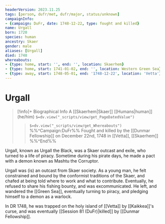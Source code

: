 ```yaml
---
headerVersion: 2023.11.25
tags: [person, dufr/met, dufr/major, status/unknown]
campaignInfo:
- {campaign: DuFr, date: 1748-12-22, type: fought and killed}
name: Urgall
born: 1720
species: human
ancestry: Skaer
gender: male
aliases: [Urgall]
died: 1748
whereabouts:
- {type: home, start: '', end: '', location: Skaerhem}
- {type: home, start: 1741-01-02, end: '', location: Western Green Sea}
- {type: away, start: 1748-05-01, end: '1748-12-22', location: 'Vetta'}
---
```

# Urgall
>[!info]+ Biographical Info
> A [[Skaerhem|Skaer]] [[Humans|human]] (he/him)
> `$=dv.view("_scripts/view/get_PageDatedValue")`
>> `$=dv.view("_scripts/view/get_Whereabouts")`
>> %%^Campaign:DuFr%% Fought and killed by the [[Dunmar Fellowship]] on December 22nd, 1748 in [[Vetta]], [[Skaerhem]] %%^End%%

Urgall, known as Urgall the Black, was a Skaer outcast and exile, who turned to a life of piracy. Sometime during his pirate days, he made a pact with a demon known as Mashtu the Corruptor. 

Urgall was (is) an outcast from Skaer society. As a young man, he felt constrained and bound by the conformist traditions of the Skaer, and chafed at being told where to work and what to contribute. Eventually, he refused to share his fishing bounty, and was excommunicated. He left, and wandered the [[Green Sea]], eventually turning to piracy, and pledging himself to a demon as a warlock.

In DR 1748, he was trapped on the holy island of [[Vetta]] by [[Kaikkea]]'s curse, and was eventually [[Session 81 (DuFr)|killed]] by [[Dunmar Fellowship]]. 